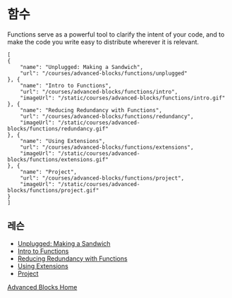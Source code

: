 # 함수

Functions serve as a powerful tool to clarify the intent of your code, and to make the code you write easy to distribute wherever it is relevant.

```codecard
[
{
    "name": "Unplugged: Making a Sandwich",
    "url": "/courses/advanced-blocks/functions/unplugged"
}, {
    "name": "Intro to Functions",
    "url": "/courses/advanced-blocks/functions/intro",
    "imageUrl": "/static/courses/advanced-blocks/functions/intro.gif"
}, {
    "name": "Reducing Redundancy with Functions",
    "url": "/courses/advanced-blocks/functions/redundancy",
    "imageUrl": "/static/courses/advanced-blocks/functions/redundancy.gif"
}, {
    "name": "Using Extensions",
    "url": "/courses/advanced-blocks/functions/extensions",
    "imageUrl": "/static/courses/advanced-blocks/functions/extensions.gif"
}, {
    "name": "Project",
    "url": "/courses/advanced-blocks/functions/project",
    "imageUrl": "/static/courses/advanced-blocks/functions/project.gif"
}
]
```

## 레슨

* [Unplugged: Making a Sandwich](/courses/advanced-blocks/functions/unplugged)
* [Intro to Functions](/courses/advanced-blocks/functions/intro)
* [Reducing Redundancy with Functions](/courses/advanced-blocks/functions/redundancy)
* [Using Extensions](/courses/advanced-blocks/functions/extensions)
* [Project](/courses/advanced-blocks/functions/project)

[Advanced Blocks Home](/courses/advanced-blocks)